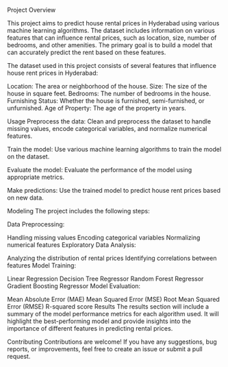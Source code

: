 Project Overview

This project aims to predict house rental prices in Hyderabad using various machine learning algorithms. The dataset includes information on various features that can influence rental prices, such as location, size, number of bedrooms, and other amenities. The primary goal is to build a model that can accurately predict the rent based on these features.

The dataset used in this project consists of several features that influence house rent prices in Hyderabad:

Location: The area or neighborhood of the house.
Size: The size of the house in square feet.
Bedrooms: The number of bedrooms in the house.
Furnishing Status: Whether the house is furnished, semi-furnished, or unfurnished.
Age of Property: The age of the property in years.

Usage
Preprocess the data: Clean and preprocess the dataset to handle missing values, encode categorical variables, and normalize numerical features.

Train the model: Use various machine learning algorithms to train the model on the dataset.

Evaluate the model: Evaluate the performance of the model using appropriate metrics.

Make predictions: Use the trained model to predict house rent prices based on new data.

Modeling
The project includes the following steps:

Data Preprocessing:

Handling missing values
Encoding categorical variables
Normalizing numerical features
Exploratory Data Analysis:

Analyzing the distribution of rental prices
Identifying correlations between features
Model Training:

Linear Regression
Decision Tree Regressor
Random Forest Regressor
Gradient Boosting Regressor
Model Evaluation:

Mean Absolute Error (MAE)
Mean Squared Error (MSE)
Root Mean Squared Error (RMSE)
R-squared score
Results
The results section will include a summary of the model performance metrics for each algorithm used. It will highlight the best-performing model and provide insights into the importance of different features in predicting rental prices.

Contributing
Contributions are welcome! If you have any suggestions, bug reports, or improvements, feel free to create an issue or submit a pull request.

